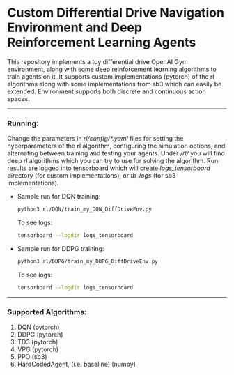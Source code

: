 # Custom Differential Drive Navigation Environment and Deep Reinforcement Learning Agents

This repository implements a toy differential drive OpenAI Gym environment, along with some deep reinforcement learning algorithms to train agents on it. It supports custom implementations (pytorch) of the rl algorithms along with some implementations from sb3 which can easily be extended. Environment supports both discrete and continuous action spaces.

---

### Running:
Change the parameters in _rl/config/*.yaml_ files for setting the hyperparameters of the rl algorithm, configuring the simulation options, and alternating between training and testing your agents. Under _/rl/_ you will find deep rl algorithms which you can try to use for solving the algorithm.
Run results are logged into tensorboard which will create _logs_tensorboard_ directory (for custom implementations), or _tb_logs_ (for sb3 implementations).

* Sample run for DQN training:
    ```bash
    python3 rl/DQN/train_my_DQN_DiffDriveEnv.py
    ```
    To see logs:
    ```bash
    tensorboard --logdir logs_tensorboard
    ```

* Sample run for DDPG training:
    ```bash
    python3 rl/DDPG/train_my_DDPG_DiffDriveEnv.py
    ```
    To see logs:
    ```bash
    tensorboard --logdir logs_tensorboard
    ```

---

### Supported Algorithms:
1. DQN (pytorch)
2. DDPG (pytorch)
3. TD3 (pytorch)
4. VPG (pytorch)
5. PPO (sb3)
6. HardCodedAgent, (i.e. baseline) (numpy)
